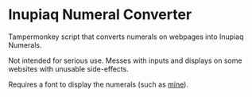 # Inupiaq Numeral Converter

Tampermonkey script that converts numerals on webpages into Inupiaq Numerals.

Not intended for serious use. Messes with inputs and displays on some websites with unusable side-effects.

Requires a font to display the numerals (such as [mine](https://github.com/0xcf843ecf802c722f434d56/InupiaqNumbers)).